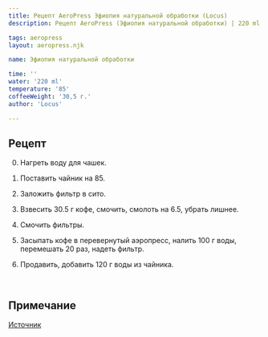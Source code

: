```yaml
---
title: Рецепт AeroPress Эфиопия натуральной обработки (Locus)
description: Рецепт AeroPress (Эфиопия натуральной обработки) | 220 ml | 30.5 г

tags: aeropress
layout: aeropress.njk

name: Эфиопия натуральной обработки

time: ''
water: '220 ml'
temperature: '85'
coffeeWeight: '30,5 г.'
author: 'Locus'

---
```


## Рецепт

0. Нагреть воду для чашек.

1. Поставить чайник на 85.

2. Заложить фильтр в сито.

3. Взвесить 30.5 г кофе, смочить, смолоть на 6.5, убрать лишнее.

4. Смочить фильтры.

5. Засыпать кофе в перевернутый аэропресс, налить 100 г воды, перемешать 20 раз, надеть фильтр.

6. Продавить, добавить 120 г воды из чайника.

<br>
<div class="info-warm">

## Примечание

[Источник](https://www.instagram.com/locus.coffee/)
</div>


